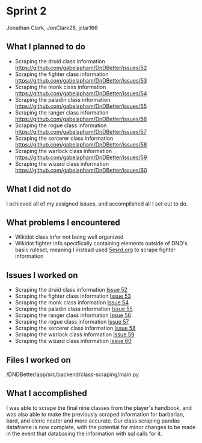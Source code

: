 # Sprint 2
Jonathan Clark, JonClark28, jclar166

## What I planned to do
- Scraping the druid class information https://github.com/gabelapham/DnDBetter/issues/52
- Scraping the fighter class information https://github.com/gabelapham/DnDBetter/issues/53
- Scraping the monk class information https://github.com/gabelapham/DnDBetter/issues/54
- Scraping the paladin class information https://github.com/gabelapham/DnDBetter/issues/55
- Scraping the ranger class information https://github.com/gabelapham/DnDBetter/issues/56
- Scraping the rogue class information https://github.com/gabelapham/DnDBetter/issues/57
- Scraping the sorcerer class information https://github.com/gabelapham/DnDBetter/issues/58
- Scraping the warlock class information https://github.com/gabelapham/DnDBetter/issues/59
- Scraping the wizard class information https://github.com/gabelapham/DnDBetter/issues/60

## What I did not do
I achieved all of my assigned issues, and accomplished all I set out to do.

## What problems I encountered
- Wikidot class infor not being well organized
- Wikidot fighter info specifically containing elements outside of DND's basic ruleset, meaning I instead used [5esrd.org](https://5thsrd.org/character/classes/fighter/)
to scrape fighter information

## Issues I worked on
- Scraping the druid class information [Issue 52](https://github.com/gabelapham/DnDBetter/issues/52)
- Scraping the fighter class information [Issue 53](https://github.com/gabelapham/DnDBetter/issues/53)
- Scraping the monk class information [Issue 54](https://github.com/gabelapham/DnDBetter/issues/54)
- Scraping the paladin class information [Issue 55](https://github.com/gabelapham/DnDBetter/issues/55)
- Scraping the ranger class information [Issue 56](https://github.com/gabelapham/DnDBetter/issues/56)
- Scraping the rogue class information [Issue 57](https://github.com/gabelapham/DnDBetter/issues/57)
- Scraping the sorcerer class information [Issue 58](https://github.com/gabelapham/DnDBetter/issues/58)
- Scraping the warlock class information [Issue 59](https://github.com/gabelapham/DnDBetter/issues/59)
- Scraping the wizard class information [Issue 60](https://github.com/gabelapham/DnDBetter/issues/60)

## Files I worked on
/DNDBetter/app/src/backend/class-scraping/main.py

## What I accomplished
I was able to scrape the final nine classes from the player's handbook, and was also able to make the previously scraped information for barbarian, bard, and cleric
neater and more accurate.
Our class scraping pandas dataframe is now complete, with the potential for minor changes to be made in the event that databasing the information with sql calls for it.
